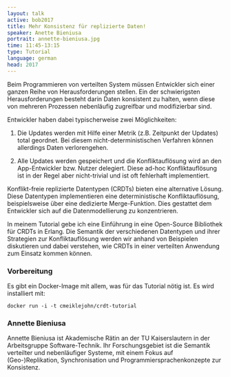 ```yaml
---
layout: talk
active: bob2017
title: Mehr Konsistenz für replizierte Daten!
speaker: Anette Bieniusa
portrait: annette-bieniusa.jpg
time: 11:45-13:15
type: Tutorial
language: german
head: 2017
---
```



Beim Programmieren von verteilten System müssen Entwickler sich einer
ganzen Reihe von Herausforderungen stellen.  Ein der schwierigsten
Herausforderungen besteht darin Daten konsistent zu halten, wenn diese
von mehreren Prozessen nebenläufig zugreifbar und modifizierbar sind.

Entwickler haben dabei typischerweise zwei Möglichkeiten: 

1. Die Updates werden mit Hilfe einer Metrik (z.B. Zeitpunkt der
   Updates) total geordnet. Bei diesem nicht-deterministischen
   Verfahren können allerdings Daten verlorengehen.

2. Alle Updates werden gespeichert und die Konfliktauflösung wird an
   den App-Entwickler bzw. Nutzer delegiert. Diese ad-hoc
   Konfliktauflösung ist in der Regel aber nicht-trivial und ist oft
   fehlerhaft implementiert.

Konflikt-freie replizierte Datentypen (CRDTs) bieten eine alternative
Lösung.  Diese Datentypen implementieren eine deterministische
Konfliktauflösung, beispielsweise über eine dedizierte
Merge-Funktion. Dies gestattet dem Entwickler sich auf die
Datenmodellierung zu konzentrieren.

In meinem Tutorial gebe ich eine Einführung in eine Open-Source
Bibliothek für CRDTs in Erlang.  Die Semantik der verschiedenen
Datentypen und ihrer Strategien zur Konfliktauflösung werden wir
anhand von Beispielen diskutieren und dabei verstehen, wie CRDTs in
einer verteilten Anwendung zum Einsatz kommen können.

### Vorbereitung

Es gibt ein Docker-Image mit allem, was für das Tutorial nötig ist.
Es wird installiert mit:

`docker run -i -t cmeiklejohn/crdt-tutorial`  

### Annette Bieniusa

Annette Bieniusa ist Akademische Rätin an der TU Kaiserslautern in der
Arbeitsgruppe Software-Technik. Ihr Forschungsgebiet ist die Semantik
verteilter und nebenläufiger Systeme, mit einem Fokus auf
(Geo-)Replikation, Synchronisation und Programmiersprachenkonzepte zur
Konsistenz.


